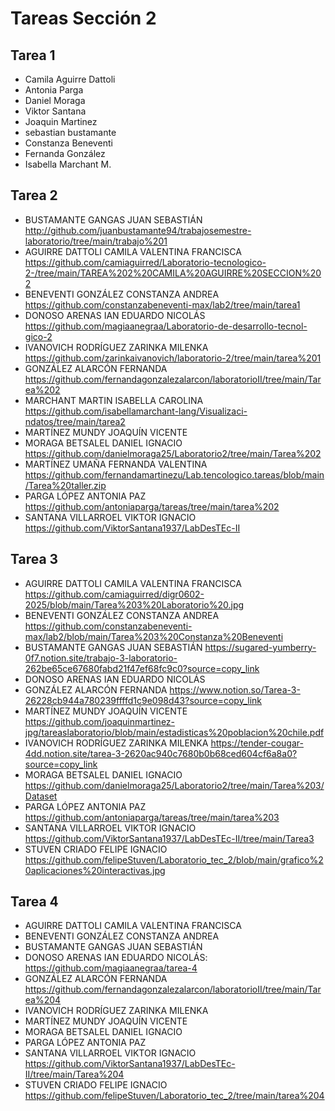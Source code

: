 # Tareas Sección 2

## Tarea 1
* Camila Aguirre Dattoli
* Antonia Parga
* Daniel Moraga
* Viktor Santana
* Joaquin Martinez 
* sebastian bustamante
* Constanza Beneventi
* Fernanda González
* Isabella Marchant M.

## Tarea 2
* BUSTAMANTE GANGAS JUAN SEBASTIÁN http://github.com/juanbustamante94/trabajosemestre-laboratorio/tree/main/trabajo%201
* AGUIRRE DATTOLI CAMILA VALENTINA FRANCISCA https://github.com/camiaguirred/Laboratorio-tecnologico-2-/tree/main/TAREA%202%20CAMILA%20AGUIRRE%20SECCION%202
* BENEVENTI GONZÁLEZ CONSTANZA ANDREA https://github.com/constanzabeneventi-max/lab2/tree/main/tarea1
* DONOSO ARENAS IAN EDUARDO NICOLÁS https://github.com/magiaanegraa/Laboratorio-de-desarrollo-tecnol-gico-2
* IVANOVICH RODRÍGUEZ ZARINKA MILENKA https://github.com/zarinkaivanovich/laboratorio-2/tree/main/tarea%201
* GONZÁLEZ ALARCÓN FERNANDA https://github.com/fernandagonzalezalarcon/laboratorioII/tree/main/Tarea%202
* MARCHANT MARTIN ISABELLA CAROLINA https://github.com/isabellamarchant-lang/Visualizaci-ndatos/tree/main/tarea2
* MARTÍNEZ MUNDY JOAQUÍN VICENTE
* MORAGA BETSALEL DANIEL IGNACIO https://github.com/danielmoraga25/Laboratorio2/tree/main/Tarea%202
* MARTÍNEZ UMAÑA FERNANDA VALENTINA https://github.com/fernandamartinezu/Lab.tencologico.tareas/blob/main/Tarea%20taller.zip
* PARGA LÓPEZ ANTONIA PAZ https://github.com/antoniaparga/tareas/tree/main/tarea%202
* SANTANA VILLARROEL VIKTOR IGNACIO https://github.com/ViktorSantana1937/LabDesTEc-II

## Tarea 3
* AGUIRRE DATTOLI CAMILA VALENTINA FRANCISCA https://github.com/camiaguirred/digr0602-2025/blob/main/Tarea%203%20Laboratorio%20.jpg
* BENEVENTI GONZÁLEZ CONSTANZA ANDREA https://github.com/constanzabeneventi-max/lab2/blob/main/Tarea%203%20Constanza%20Beneventi
* BUSTAMANTE GANGAS JUAN SEBASTIÁN https://sugared-yumberry-0f7.notion.site/trabajo-3-laboratorio-262be65ce67680fabd21f47ef68fc9c0?source=copy_link
* DONOSO ARENAS IAN EDUARDO NICOLÁS
* GONZÁLEZ ALARCÓN FERNANDA https://www.notion.so/Tarea-3-26228cb944a780239ffffd1c9e098d43?source=copy_link
* MARTÍNEZ MUNDY JOAQUÍN VICENTE https://github.com/joaquinmartinez-jpg/tareaslaboratorio/blob/main/estadisticas%20poblacion%20chile.pdf
* IVANOVICH RODRÍGUEZ ZARINKA MILENKA https://tender-cougar-4dd.notion.site/tarea-3-2620ac940c7680b0b68ced604cf6a8a0?source=copy_link
* MORAGA BETSALEL DANIEL IGNACIO  https://github.com/danielmoraga25/Laboratorio2/tree/main/Tarea%203/Dataset
* PARGA LÓPEZ ANTONIA PAZ https://github.com/antoniaparga/tareas/tree/main/tarea%203
* SANTANA VILLARROEL VIKTOR IGNACIO https://github.com/ViktorSantana1937/LabDesTEc-II/tree/main/Tarea3
* STUVEN CRIADO FELIPE IGNACIO https://github.com/felipeStuven/Laboratorio_tec_2/blob/main/grafico%20aplicaciones%20interactivas.jpg

## Tarea 4
* AGUIRRE DATTOLI CAMILA VALENTINA FRANCISCA
* BENEVENTI GONZÁLEZ CONSTANZA ANDREA
* BUSTAMANTE GANGAS JUAN SEBASTIÁN
* DONOSO ARENAS IAN EDUARDO NICOLÁS: https://github.com/magiaanegraa/tarea-4
* GONZÁLEZ ALARCÓN FERNANDA https://github.com/fernandagonzalezalarcon/laboratorioII/tree/main/Tarea%204
* IVANOVICH RODRÍGUEZ ZARINKA MILENKA
* MARTÍNEZ MUNDY JOAQUÍN VICENTE
* MORAGA BETSALEL DANIEL IGNACIO
* PARGA LÓPEZ ANTONIA PAZ
* SANTANA VILLARROEL VIKTOR IGNACIO https://github.com/ViktorSantana1937/LabDesTEc-II/tree/main/Tarea%204
* STUVEN CRIADO FELIPE IGNACIO https://github.com/felipeStuven/Laboratorio_tec_2/tree/main/tarea%204
